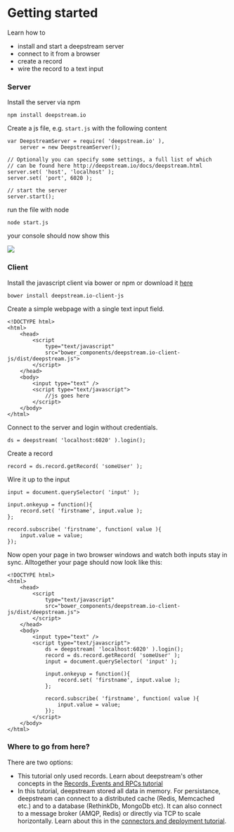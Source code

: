 Getting started
====================================
Learn how to 
* install and start a deepstream server
* connect to it from a browser 
* create a record
* wire the record to a text input

### Server
Install the server via npm

	npm install deepstream.io

Create a js file, e.g. `start.js` with the following content

	var DeepstreamServer = require( 'deepstream.io' ),
		server = new DeepstreamServer();

	// Optionally you can specify some settings, a full list of which
	// can be found here http://deepstream.io/docs/deepstream.html
	server.set( 'host', 'localhost' );
	server.set( 'port', 6020 );

	// start the server
	server.start();

run the file with node

	node start.js

your console should now show this

<img src="../assets/images/deepstream-started-console.png" />

### Client

Install the javascript client via bower or npm or download it [here](https://raw.githubusercontent.com/hoxton-one/deepstream.io-client-js/master/dist/deepstream.min.js)

	bower install deepstream.io-client-js

Create a simple webpage with a single text input field. 

	<!DOCTYPE html>
	<html>
		<head>
			<script 
				type="text/javascript" 
				src="bower_components/deepstream.io-client-js/dist/deepstream.js">
			</script>
		</head>
		<body>
			<input type="text" />
			<script type="text/javascript">
				//js goes here
			</script>
		</body>
	</html>


Connect to the server and login without credentials.

	ds = deepstream( 'localhost:6020' ).login();

Create a record

	record = ds.record.getRecord( 'someUser' );

Wire it up to the input

	input = document.querySelector( 'input' );
				
	input.onkeyup = function(){
		record.set( 'firstname', input.value );
	};

	record.subscribe( 'firstname', function( value ){
		input.value = value;
	});

Now open your page in two browser windows and watch both inputs stay in sync. Alltogether your page
should now look like this:

	<!DOCTYPE html>
	<html>
		<head>
			<script 
				type="text/javascript" 
				src="bower_components/deepstream.io-client-js/dist/deepstream.js">
			</script>
		</head>
		<body>
			<input type="text" />
			<script type="text/javascript">
				ds = deepstream( 'localhost:6020' ).login();
				record = ds.record.getRecord( 'someUser' );
				input = document.querySelector( 'input' );
				
				input.onkeyup = function(){
					record.set( 'firstname', input.value );
				};

				record.subscribe( 'firstname', function( value ){
					input.value = value;
				});
			</script>
		</body>
	</html>

### Where to go from here?
There are two options:
* This tutorial only used records. Learn about deepstream's other concepts in the [Records, Events and RPCs tutorial](records-events-rpcs.html)
* In this tutorial, deepstream stored all data in memory. For persistance, deepstream can connect to a distributed cache (Redis, Memcached etc.) and to a database (RethinkDb, MongoDb etc). It can also connect to a message broker (AMQP, Redis) or directly via TCP to scale horizontally. Learn about this in the [connectors and deployment tutorial](connectors-and-deployment.html).
